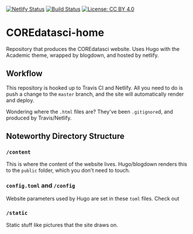 [![Netlify Status](https://api.netlify.com/api/v1/badges/2c413c6f-9898-4e99-8fcd-ae20d76366ad/deploy-status)](https://app.netlify.com/sites/coredatasci/deploys)
[![Build Status](https://travis-ci.com/knapply/COREdatasci-home.svg?branch=master)](https://travis-ci.com/knapply/COREdatasci-home)
[![License: CC BY 4.0](https://img.shields.io/badge/License-CC%20BY%204.0-orange.svg)](https://creativecommons.org/licenses/by/4.0/)

# COREdatasci-home

Repository that produces the COREdatasci website. Uses Hugo with the Academic theme, wrapped by blogdown, and hosted by netlify. 

## Workflow

This repository is hooked up to Travis CI and Netlify. All you need to do is push a change to the `master` branch, and the site will automatically render and deploy.

Wondering where the `.html` files are? They've been `.gitignore`d, and produced by Travis/Netlify.

## Noteworthy Directory Structure

### `/content`

This is where the content of the website lives. Hugo/blogdown renders this to the `public` folder, which you don't need to touch.

### `config.toml` and `/config`

Website parameters used by Hugo are set in these `toml` files. Check out 

### `/static`

Static stuff like pictures that the site draws on.




